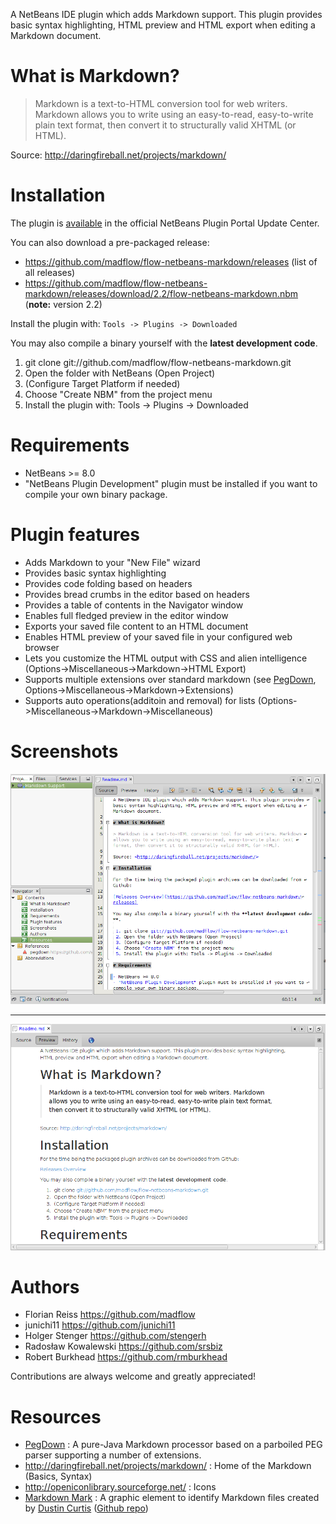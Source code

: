 A NetBeans IDE plugin which adds Markdown support. This plugin provides basic syntax highlighting, HTML preview and HTML export when editing a Markdown document.

# What is Markdown?

> Markdown is a text-to-HTML conversion tool for web writers. Markdown allows you to write using an easy-to-read, easy-to-write plain text format, then convert it to structurally valid XHTML (or HTML).

Source: <http://daringfireball.net/projects/markdown/>

# Installation

The plugin is [available](http://plugins.netbeans.org/plugin/50964/markdown-support) in the official NetBeans Plugin Portal Update Center.

You can also download a pre-packaged release:

 - https://github.com/madflow/flow-netbeans-markdown/releases (list of all releases)
 - https://github.com/madflow/flow-netbeans-markdown/releases/download/2.2/flow-netbeans-markdown.nbm (**note:** version 2.2)

Install the plugin with: `Tools -> Plugins -> Downloaded`

You may also compile a binary yourself with the **latest development code**.

 1. git clone git://github.com/madflow/flow-netbeans-markdown.git
 2. Open the folder with NetBeans (Open Project)
 3. (Configure Target Platform if needed)
 4. Choose "Create NBM" from the project menu
 5. Install the plugin with: Tools -> Plugins -> Downloaded

# Requirements

- NetBeans >= 8.0
- "NetBeans Plugin Development" plugin must be installed if you want to compile your own binary package.

# Plugin features

- Adds Markdown to your "New File" wizard
- Provides basic syntax highlighting
- Provides code folding based on headers
- Provides bread crumbs in the editor based on headers
- Provides a table of contents in the Navigator window
- Enables full fledged preview in the editor window
- Exports your saved file content to an HTML document
- Enables HTML preview of your saved file in your configured web browser
- Lets you customize the HTML output with CSS and alien intelligence (Options->Miscellaneous->Markdown->HTML Export)
- Supports multiple extensions over standard markdown (see [PegDown][], Options->Miscellaneous->Markdown->Extensions)
- Supports auto operations(additoin and removal) for lists (Options->Miscellaneous->Markdown->Miscellaneous)

# Screenshots

![Editor - Source view](editor-source.png "The Source view of the Markdown editor")

***

![Editor - Preview view](editor-preview.png "The Preview view of the Markdown editor")

# Authors

- Florian Reiss <https://github.com/madflow>
- junichi11 <https://github.com/junichi11>
- Holger Stenger <https://github.com/stengerh>
- Radosław Kowalewski <https://github.com/srsbiz>
- Robert Burkhead <https://github.com/rmburkhead>

Contributions are always welcome and greatly appreciated!

# Resources

- [PegDown][] : A pure-Java Markdown processor based on a parboiled PEG parser supporting a number of extensions.
- http://daringfireball.net/projects/markdown/ : Home of the Markdown (Basics, Syntax)
- http://openiconlibrary.sourceforge.net/ : Icons
- [Markdown Mark][mdmark] : A graphic element to identify Markdown files created by [Dustin Curtis][dcurtis] ([Github repo][mdmark-gh])

[dcurtis]: http://dustincurtis.com/
[mdmark]: http://dcurt.is/the-markdown-mark
[mdmark-gh]: https://github.com/dcurtis/markdown-mark
[pegdown]: https://github.com/sirthias/pegdown
